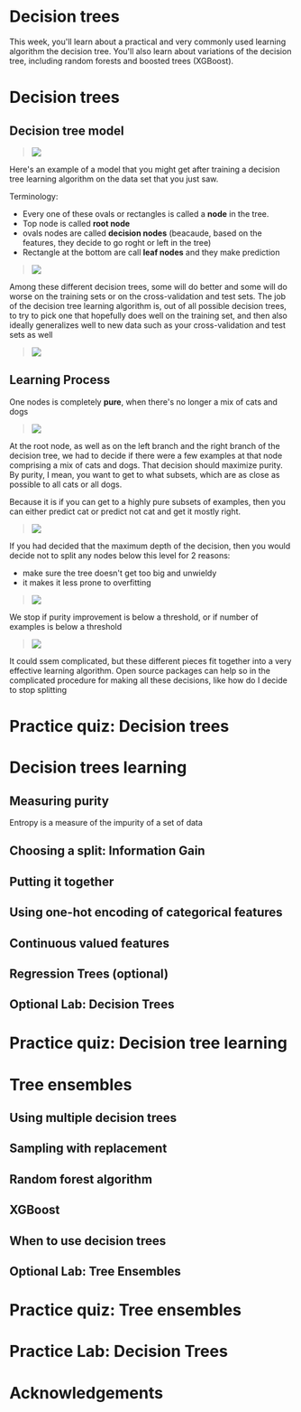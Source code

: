 # Decision trees

This week, you'll learn about a practical and very commonly used learning algorithm the decision tree. You'll also learn about variations of the decision tree, including random forests and boosted trees (XGBoost).


# Decision trees

## Decision tree model

> <img src="./images/w04-01-Decision_tree_model/img_2023-02-05_19-25-09.png">

Here's an example of a model that you might get after training a decision tree learning algorithm on the data set that you just saw. 

Terminology:
- Every one of these ovals or rectangles is called a **node** in the tree.
- Top node is called **root node**
- ovals nodes are called **decision nodes** (beacaude, based on the features, they decide to go roght or left in the tree)
- Rectangle at the bottom are call **leaf nodes** and they make prediction

> <img src="./images/w04-01-Decision_tree_model/img_2023-02-05_19-27-00.png">

Among these different decision trees, some will do better and some will do worse on the training sets or on the cross-validation and test sets. The job of the decision tree learning algorithm is, out of all possible decision trees, to try to pick one that hopefully does well on the training set, and then also ideally generalizes well to new data such as your cross-validation and test sets as well

> <img src="./images/w04-01-Decision_tree_model/img_2023-02-05_19-36-17.png">

## Learning Process

One nodes is completely **pure**, when there's no longer a mix of cats and dogs 

> <img src="./images/w04-02-Learning_Process/img_2023-02-05_20-59-07.png">

At the root node, as well as on the left branch and the right branch of the decision tree, we had to decide if there were a few examples at that node comprising a mix of cats and dogs. That decision should maximize purity. By purity, I mean, you want to get to what subsets, which are as close as possible to all cats or all dogs. 

Because it is if you can get to a highly pure subsets of examples, then you can either predict cat or predict not cat and get it mostly right. 

> <img src="./images/w04-02-Learning_Process/img_2023-02-05_20-59-25.png">

If you had decided that the maximum depth of the decision, then you would decide not to split any nodes below this level for 2 reasons:
- make sure the tree doesn't get too big and unwieldy 
- it makes it less prone to overfitting

> <img src="./images/w04-02-Learning_Process/img_2023-02-05_20-59-41.png">

We stop if purity improvement is below a threshold, or if number of examples is below a threshold

> <img src="./images/w04-02-Learning_Process/img_2023-02-05_21-00-02.png">

It could ssem complicated, but these different pieces fit together into a very effective learning algorithm.
Open source packages can help so in the complicated procedure for making all these decisions, like how do I decide to stop splitting

# Practice quiz: Decision trees



# Decision trees learning

## Measuring purity

Entropy is a measure of the impurity of a set of data

## Choosing a split: Information Gain

## Putting it together

## Using one-hot encoding of categorical features

## Continuous valued features

## Regression Trees (optional)

## Optional Lab: Decision Trees



# Practice quiz: Decision tree learning



# Tree ensembles

## Using multiple decision trees

## Sampling with replacement

## Random forest algorithm

## XGBoost

## When to use decision trees

## Optional Lab: Tree Ensembles



# Practice quiz: Tree ensembles




# Practice Lab: Decision Trees




# Acknowledgements

